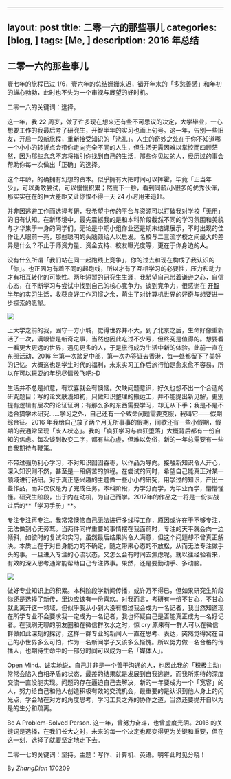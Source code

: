 
---
layout: post
title: 二零一六的那些事儿
categories: [blog, ]
tags: [Me, ]
description: 2016 年总结
---

## 二零一六的那些事儿

壹七年的旅程已过 1/6，壹六年的总结姗姗来迟，错开年末的「多愁善感」和年初的雄心勃勃，此时也不失为一个审视与展望的好时机。

二零一六的关键词：选择。

这一年，我 22 周岁，做了许多现在想来还有些不可思议的决定，大学毕业，一心想要工作的我最后考了研究生，开智半年的实习也画上句号。这一年，告别一些旧友，开启一段新旅程，重新接受知识的「洗礼」。人生的奇妙之处在于你不知道哪一个小小的转折点会带你走向完全不同的人生，但生活无需因难以掌控而四顾茫然，因为那些念念不忘将指引你找到自己的生活，那些你见过的人，经历过的事会帮助你每一次做出「正确」的选择。

这个年龄，的确拥有幻想的资本。似乎拥有大把时间可以挥霍，毕竟「正当年少」，可以勇敢尝试，可以慢慢积累；然而下一秒，看到同龄/小很多的优秀伙伴，那实实在在的巨大差距又让你恨不得一天 24 小时用来追赶。

并非因逃避工作而选择考研，我希望中传的平台与资源可以打破我对学校「无用」的旧有认知。在新环境中，最先震撼我的是和本科阶段截然不同的学习氛围和美貌与才华集于一身的同学们。无论是中期小组作业还是期末结课展示，不时出现的佳作让人眼前一亮，那些聪明的头脑颇给人以启发。名校与二三流学校之间最大的差异是什么？不止于师资力量、资金支持、校友曝光度等，更在于你身边的**人**。

没有什么所谓「我们站在同一起跑线上竞争」，你的过去和现在构成了我认识的「你」。也正因为有着不同的起跑线，所以才有了互相学习的必要性，压力和动力才有相互转化的可能性。两年短暂的研究生生涯，我希望自己带着谦逊之心，自信心态，在不断学习与尝试中找到自己的核心竞争力。谈到竞争力，很感谢在 [开智半年的实习生活](https://mp.weixin.qq.com/s?__biz=MzA4ODM4ODQ3MQ==&mid=2651929795&idx=1&sn=abafb872871a262aafb223b2b12c1b21&chksm=8bcf7adbbcb8f3cd44eb72e85ced31822cd178b6752c3638441d43d17d0a82198115c772b809&mpshare=1&scene=1&srcid=1012JozdjsVSCCTDmI1hKiXQ&key=6cfa6f2350dd71ea1c234dce4bf5fcc7dbc1c471b5d0f3fb6cc21ee296d16940035d8c791f5bfc25016fa0407c7df6d9aee2a373b0ad33a6af9764991824652ca9342018fb45d6f80f39fe39ed8ccfc4&ascene=0&uin=MjAxNTA4ODMyMQ%3D%3D&devicetype=iMac+MacBookAir7%2C2+OSX+OSX+10.12+build(16A323)&version=12010210&nettype=WIFI&fontScale=100&pass_ticket=5LklzI%2FyN1v6UDCmw22iim4aAZS%2B%2Bc5tLb%2BynW10MhYpFo%2FHkQrkPhcrnrLf2QTh)，收获良好工作习惯之余，萌生了对计算机世界的好奇与想要进一步探索的愿望。

![](https://ww3.sinaimg.cn/large/006y8lVagy1fc0k02t4laj30ui0fbaf0.jpg)

上大学之前的我，固守一方小城，觉得世界并不大，到了北京之后，生命好像重新活了一次，满眼皆是新奇之事，当然也因此吃过不少亏，但终究是值得的。想要看一看更大更远的世界，遇见更多的人，于是旅行成为生活中新的体验。此前一直在东部活动，2016 年第一次踏足中部，第一次办签证去香港，每一处都留下了美好的记忆。大概这也是学生时代的福利，未来实习工作后旅行怕是愈来愈不容易，所以在可以玩耍的年纪尽情放飞吧:-D

生活并不总是如意，有欢喜就会有懊恼。欠缺问题意识，好久也想不出一个合适的研究题目；写的论文肤浅如初，只做知识整理的搬运工，并不能提出新见解，更别提有逻辑有层次的论证证明；有那么多的东西需要学习，却无从下手；我是不是不适合搞学术研究……学习之外，自己还有一个致命问题需要克服，我叫它——假期综合征。2016 年我给自己放了两个月无所事事的假期，间歇还有一些小假期，假期的我通常呈现「废人状态」。我的「疯狂学习与疯狂堕落」大概背后都有一份自知的焦虑。每次谈到改变二字，都有些心虚，但难以免俗，新的一年总需要有一些自我期待与鞭策。

不带过强功利心学习，不对知识囫囵吞枣，以作品为导向。接触新知识令人开心，深入知识则不然，甚至是一段痛苦的旅程。在尝试的同时，希望自己能真正对某一领域进行钻研。对于真正感兴趣的主题做一些小小的研究，用学过的知识，产出一些作品，而非仅仅是为了完成任务。本科阶段，为学分而学，为毕业而学，懵懵懂懂。研究生阶段，出于内在动机，为自己而学。2017年的作品之一将是一份实战过后的**「学习手册」**。

专注专注再专注。我常常懊恼自己无法进行多线程工作，原因或许在于不够专注，无法做到心无旁骛。当两件同样重要的事情摆在我面前时，专注的天平就会向一边倾斜，如彼时的复试和实习，虽然最后结果尚令人满意，但这个问题却不曾真正解决。本质上在于对自身能力的不确定，随之带来心态的不放松，从而无法专注做手头的事。一旦进入专注的心流状态，又怎么会有时间去焦虑呢。就以往经验看来，有效的深入思考通常能帮助自己专注做事。果然，还是要勤动手、多动脑。

![](https://ww4.sinaimg.cn/large/006tNc79jw1fcklnt0s8kj30b408cmy3.jpg)

做好专业知识上的积累。本科阶段学新闻传播，或许万不得已，但如果研究生阶段你还是选择了新传，里边应该有一份喜欢。对我而言，考研有一份不甘心，不甘心就此离开这一领域，但似乎我从小到大没有想过我会成为一名记者，我当然知道现在所学专业不会要求我一定成为一名记者，我也怀疑自己是否能真正成为一名好记者。在我刷无聊的朋友圈和在微信群吹水之时，惊 cry 原来有一群人可以在微信群做如此深刻的探讨，这样一群专业的新闻人一直在思考、表达，突然觉得窝在自己的小世界多么可怕，作为一名新闻学子又该多么惭愧。所以努力做一名合格的传播人，也期待生命中的一部分时间可以成为一名「媒体人」。

Open Mind。诚实地说，自己并非是一个善于沟通的人，也因此我的「积极主动」常常会陷入自相矛盾的状态，最差的结果就是发展到自我逃避，而我所期待的深度交流一直没能实现。问题的存在逼迫自己去解决，新的一年要成为一个「宽容」的人，努力给自己和他人创造积极有效的交流机会，最重要的是认识到他人身上的闪光点，学会站在对方的角度思考，学习工具之外的协作之道，当然还要抛开自以为是的生分和疏离。

Be A Problem-Solved Person. 这一年，曾努力奋斗，也曾虚度光阴。2016 的关键词是选择，在我们长大之时，未来的每一个决定也都变得更为关键和重要，但在这一刻，选择了就要坚定地走下去。

二零一七的关键词：坚持。主题：写作、计算机、英语。明年此时见分晓！

By *ZhangDian* 170209
